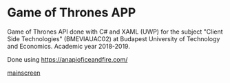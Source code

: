 # Game of Thrones APP
Game of Thrones API done with C# and XAML (UWP) for the subject "Client Side Technologies" (BMEVIAUAC02) at Budapest University of Technology and Economics. Academic year 2018-2019.

Done using https://anapioficeandfire.com/

[mainscreen]


[mainscreen]: https://github.com/csp98/got-app/raw/master/screenshots/ss1.PNG "Main screen"

[booksscreen]: https://github.com/csp98/got-app/raw/master/screenshots/ss2.PNG "Books screen"

[charactersscreen]: https://github.com/csp98/got-app/raw/master/screenshots/ss3.PNG "Characters screen"

[charactersscreen]: https://github.com/csp98/got-app/raw/master/screenshots/ss4.PNG "Houses screen"
